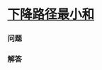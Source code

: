 # [下降路径最小和](https://leetcode-cn.com/problems/minimum-falling-path-sum)

### 问题



### 解答

```

```

